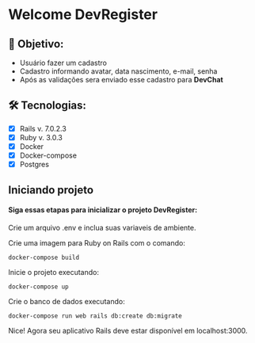 # Welcome DevRegister

## 🏁 Objetivo:

- Usuário fazer um cadastro
- Cadastro informando avatar, data nascimento, e-mail, senha
- Após as validações sera enviado esse cadastro para **DevChat**

## 🛠️ Tecnologias:

- [X]  Rails v. 7.0.2.3 
- [X]  Ruby v. 3.0.3 
- [X]  Docker
- [X]  Docker-compose
- [X]  Postgres

## Iniciando projeto

#### Siga essas etapas para inicializar o projeto DevRegister:

Crie um arquivo .env e inclua suas variaveis de ambiente.

Crie uma imagem para Ruby on Rails com o comando:

`docker-compose build`

Inicie o projeto executando:

`docker-compose up`

Crie o banco de dados executando:

`docker-compose run web rails db:create db:migrate`

Nice! Agora seu aplicativo Rails deve estar disponível em localhost:3000.
